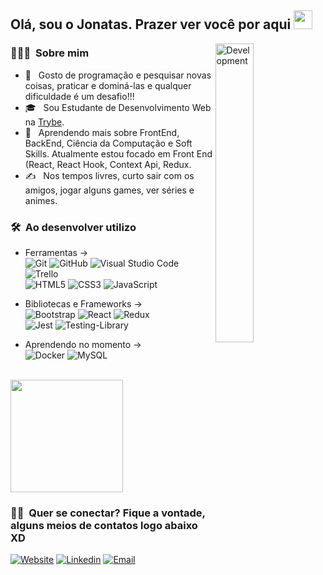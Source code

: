 <h2> Olá, sou o Jonatas. Prazer ver você por aqui <img src="https://raw.githubusercontent.com/iampavangandhi/iampavangandhi/master/gifs/Hi.gif" width="30px"></h2>

<img width="35%" align="right" alt="Development" src="https://camo.githubusercontent.com/95475d0056f99f50fba3b5f027ac9fbb15d0fc422f675d445df20ccac6e70539/68747470733a2f2f63646e2e686173686e6f64652e636f6d2f7265732f686173686e6f64652f696d6167652f75706c6f61642f76313632313730353534323433372f3473685579456b32742e676966" />
<h3> 👨🏻‍💻 &nbsp;Sobre mim </h3>

- 🤔 &nbsp; Gosto de programação e pesquisar novas coisas, praticar e dominá-las e qualquer dificuldade é um desafio!!!
- 🎓 &nbsp; Sou Estudante de Desenvolvimento Web na [Trybe](https://www.betrybe.com/).
- 🌱 &nbsp; Aprendendo mais sobre FrontEnd, BackEnd, Ciência da Computação e Soft Skills. Atualmente estou focado em Front End (React, React Hook, Context Api, Redux.
- ✍️ &nbsp; Nos tempos livres, curto sair com os amigos, jogar alguns games, ver séries e animes.

<h3> 🛠 &nbsp;Ao desenvolver utilizo</h3>

- Ferramentas -> <br>
  ![Git](https://img.shields.io/badge/git-%23F05033.svg?style=for-the-badge&logo=git&logoColor=white)
  ![GitHub](https://img.shields.io/badge/github-%23121011.svg?style=for-the-badge&logo=github&logoColor=white)
  ![Visual Studio Code](https://img.shields.io/badge/Visual%20Studio%20Code-0078d7.svg?style=for-the-badge&logo=visual-studio-code&logoColor=white)
  ![Trello](https://img.shields.io/badge/Trello-%23026AA7.svg?style=for-the-badge&logo=Trello&logoColor=white) <br>
  ![HTML5](https://img.shields.io/badge/html5-%23E34F26.svg?style=for-the-badge&logo=html5&logoColor=white)
  ![CSS3](https://img.shields.io/badge/css3-%231572B6.svg?style=for-the-badge&logo=css3&logoColor=white)
  ![JavaScript](https://img.shields.io/badge/javascript-%23323330.svg?style=for-the-badge&logo=javascript&logoColor=%23F7DF1E)
 
 - Bibliotecas e Frameworks -> <br>
  ![Bootstrap](https://img.shields.io/badge/bootstrap-%23563D7C.svg?style=for-the-badge&logo=bootstrap&logoColor=white)
  ![React](https://img.shields.io/badge/react-%2320232a.svg?style=for-the-badge&logo=react&logoColor=%2361DAFB)
  ![Redux](https://img.shields.io/badge/redux-%23593d88.svg?style=for-the-badge&logo=redux&logoColor=white) <br>
  ![Jest](https://img.shields.io/badge/-jest-%23C21325?style=for-the-badge&logo=jest&logoColor=white)
  ![Testing-Library](https://img.shields.io/badge/-TestingLibrary-%23E33332?style=for-the-badge&logo=testing-library&logoColor=white)
  
  - Aprendendo no momento ->   
  ![Docker](https://img.shields.io/badge/Docker-2496ED?style=for-the-badge&logo=docker&logoColor=white)
  ![MySQL](https://img.shields.io/badge/-MySQL-%23E33332?style=for-the-badge&logo=mysql-library&logoColor=white)
<br/>
  

<a href="https://github.com/AVS1508">
  <img height="180em" src="https://github-readme-stats.vercel.app/api?username=jonatasqueirozlima&theme=buefy&show_icons=true" />
<!--   <img height="180em" src="https://github-readme-stats.vercel.app/api/top-langs/?username=jonatasqueirozlima&theme=buefy&layout=compact" /> -->
</a>

<br/>

<h3> 🤝🏻 &nbsp;Quer se conectar? Fique a vontade, alguns meios de contatos logo abaixo XD </h3>

<!-- <p align="center"> -->
<a href="https://jonatasqueirozlima.github.io/my-portfolio/"><img alt="Website" src="https://img.shields.io/badge/website-000000?style=for-the-badge&logo=About.me&logoColor=white"></a>
<a href="https://www.linkedin.com/in/jonatasqueirozlima//"><img alt="Linkedin" src="https://img.shields.io/badge/LinkedIn-0077B5?style=for-the-badge&logo=linkedin&logoColor=white"></a>
<a href="mailto:joqlima5@gmail.com"><img alt="Email" src="https://img.shields.io/badge/Gmail-D14836?style=for-the-badge&logo=gmail&logoColor=white"></a>
<!-- </p> -->
